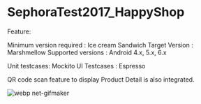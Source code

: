 # SephoraTest2017_HappyShop

Feature:

Minimum version required : Ice cream Sandwich
Target Version : Marshmellow
Supported versions : Android 4.x, 5.x, 6.x

Unit testcases: Mockito
UI Testcases : Espresso

QR code scan feature to display Product Detail is also integrated.




![webp net-gifmaker](https://user-images.githubusercontent.com/16608829/28503771-3864e4aa-702a-11e7-9f34-891a8b258107.gif)





